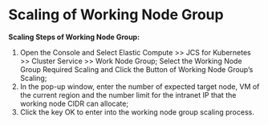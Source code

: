 
# Scaling of Working Node Group

**Scaling Steps of Working Node Group:**

 1. Open the Console and Select Elastic Compute >> JCS for Kubernetes >> Cluster Service >> Work Node Group; Select the Working Node Group Required Scaling and Click the Button of Working Node Group’s Scaling;
 2. In the pop-up window, enter the number of expected target node, VM of the current region and the number limit for the intranet IP that the working node CIDR can allocate;
 3. Click the key OK to enter into the working node group scaling process.